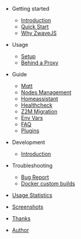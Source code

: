 <!-- markdownlint-disable MD041 -->

- Getting started

  - [Introduction](README.md)
  - [Quick Start](getting-started/quick-start.md)
  - [Why ZwaveJS](getting-started/why.md)

- Usage

  - [Setup](usage/setup.md)
  - [Behind a Proxy](usage/reverse-proxy.md)

- Guide

  - [Mqtt](guide/mqtt.md)
  - [Nodes Management](guide/nodes-management.md)
  - [Homeassistant](guide/homeassistant.md)
  - [Healthcheck](guide/healthcheck.md)
  - [Z2M Migration](guide/migrating.md)
  - [Env Vars](guide/env-vars.md)
  - [FAQ](guide/faq.md)
  - [Plugins](guide/plugins.md)

- Development

  - [Introduction](development/intro.md)

- Troubleshooting

  - [Bug Report](troubleshooting/bug_report.md)
  - [Docker custom builds](troubleshooting/docker_custom_builds.md)

- [Usage Statistics](usage_stats.md)
- [Screenshots](screenshots.md)
- [Thanks](thanks.md)
- [Author](author.md)
